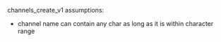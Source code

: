 channels_create_v1 assumptions: 
* channel name can contain any char as long as it is within character range 